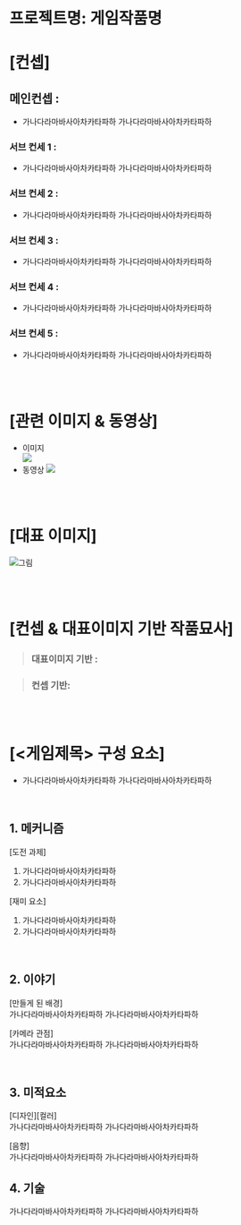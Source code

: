 # 프로젝트명: 게임작품명

# [컨셉]

## 메인컨셉 :

- 가나다라마바사아차카타파하 가나다라마바사아차카타파하

### 서브 컨세 1 :

- 가나다라마바사아차카타파하 가나다라마바사아차카타파하

### 서브 컨세 2 :

- 가나다라마바사아차카타파하 가나다라마바사아차카타파하

### 서브 컨세 3 :

- 가나다라마바사아차카타파하 가나다라마바사아차카타파하

### 서브 컨세 4 :

- 가나다라마바사아차카타파하 가나다라마바사아차카타파하

### 서브 컨세 5 :

- 가나다라마바사아차카타파하 가나다라마바사아차카타파하

<br><br>

# [관련 이미지 & 동영상]

- 이미지  
  <img src="./img/캡처![캡처](https://user-images.githubusercontent.com/114118859/191644550-0c832d57-cf43-4ecc-a04d-4778ccb3391e.PNG)
.jpg">
- 동영상
  [![](./img/그림.png)](https://www.youtube.com/watch?v=5xy4n73WOMM)

<br><br>

# [대표 이미지]

![그림](./img/그림.png)

<br><br>

# [컨셉 & 대표이미지 기반 작품묘사]

> ### 대표이미지 기반 :

> ### 컨셉 기반:

<br><br>

# [<게임제목> 구성 요소]

- 가나다라마바사아차카타파하 가나다라마바사아차카타파하

<br>

## 1. 메커니즘

[도전 과제]

1. 가나다라마바사아차카타파하
2. 가나다라마바사아차카타파하

[재미 요소]

1. 가나다라마바사아차카타파하
2. 가나다라마바사아차카타파하

<br>

## 2. 이야기

[만들게 된 배경]  
가나다라마바사아차카타파하 가나다라마바사아차카타파하

[카메라 관점]  
가나다라마바사아차카타파하 가나다라마바사아차카타파하

<br>

## 3. 미적요소

[디자인][컬러]  
가나다라마바사아차카타파하 가나다라마바사아차카타파하

[음향]  
가나다라마바사아차카타파하 가나다라마바사아차카타파하
<br>

## 4. 기술

가나다라마바사아차카타파하 가나다라마바사아차카타파하
